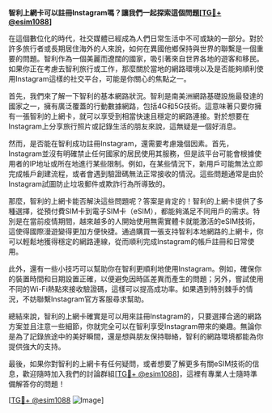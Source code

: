 **智利上網卡可以註冊Instagram嗎？讓我們一起探索這個問題[[TG💪+ @esim1088](https://t.me/s/esim1088)]**

在這個數位化的時代，社交媒體已經成為人們日常生活中不可或缺的一部分。對於許多旅行者或長期居住海外的人來說，如何在異國他鄉保持與世界的聯繫是一個重要的問題。智利作為一個美麗而遼闊的國家，吸引著來自世界各地的遊客和移民。如果你正在考慮去智利旅行或工作，那麼關於當地的網路環境以及是否能夠順利使用Instagram這樣的社交平台，可能是你關心的焦點之一。

首先，我們來了解一下智利的基本網路狀況。智利是南美洲網路基礎設施最發達的國家之一，擁有廣泛覆蓋的行動數據網路，包括4G和5G技術。這意味著只要你擁有一張智利的上網卡，就可以享受到相當快速且穩定的網路連接。對於想要在Instagram上分享旅行照片或記錄生活的朋友來說，這無疑是一個好消息。

然而，是否能在智利成功註冊Instagram，還需要考慮幾個因素。首先，Instagram並沒有明確禁止任何國家的居民使用其服務，但是該平台可能會根據使用者的IP地址或所在地進行某些限制。例如，在某些情況下，新用戶可能無法立即完成帳戶創建流程，或者會遇到驗證碼無法正常接收的情況。這些問題通常是由於Instagram試圖防止垃圾郵件或欺詐行為所導致的。

那麼，智利的上網卡能否解決這些問題呢？答案是肯定的！智利的上網卡提供了多種選擇，從預付費SIM卡到電子SIM卡（eSIM），都能夠滿足不同用戶的需求。特別是在當前疫情期間，越來越多的人開始使用無需實體卡就能激活的eSIM技術，這使得國際漫遊變得更加方便快捷。通過購買一張支持智利本地網路的上網卡，你可以輕鬆地獲得穩定的網路連線，從而順利完成Instagram的帳戶註冊和日常使用。

此外，還有一些小技巧可以幫助你在智利更順利地使用Instagram。例如，確保你的裝置時間和日期設置正確，以便避免因時區差異而產生的問題；另外，嘗試使用不同的Wi-Fi熱點來接收驗證碼，這樣可以提高成功率。如果遇到特別棘手的情況，不妨聯繫Instagram官方客服尋求幫助。

總結來說，智利的上網卡確實是可以用來註冊Instagram的，只要選擇合適的網路方案並且注意一些細節，你就完全可以在智利享受Instagram帶來的樂趣。無論你是為了記錄旅途中的美好瞬間，還是想與朋友保持聯絡，智利的網路環境都能為你提供強大的支持。

最後，如果你對智利的上網卡有任何疑問，或者想要了解更多有關eSIM技術的信息，歡迎隨時加入我們的討論群組[[TG💪+ @esim1088](https://t.me/s/esim1088)]，這裡有專業人士隨時準備解答你的問題！

[[TG💪+ @esim1088](https://t.me/s/esim1088) ![Image](https://i.postimg.cc/4NQfJmqS/Snipaste-2025-05-13-00-14-12.png)]